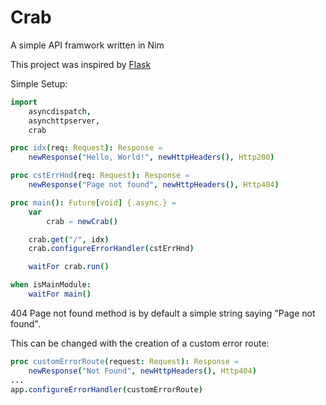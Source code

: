 # Crab

A simple API framwork written in Nim

This project was inspired by [Flask](https://flask.palletsprojects.com/en/2.1.x/)

Simple Setup:

```nim
import
    asyncdispatch,
    asynchttpserver,
    crab

proc idx(req: Request): Response =
    newResponse("Hello, World!", newHttpHeaders(), Http200)

proc cstErrHnd(req: Request): Response =
    newResponse("Page not found", newHttpHeaders(), Http404)

proc main(): Future[void] {.async.} =
    var
        crab = newCrab()

    crab.get("/", idx)
    crab.configureErrorHandler(cstErrHnd)

    waitFor crab.run()

when isMainModule:
    waitFor main()
```

404 Page not found method is by default a simple string saying "Page not found".

This can be changed with the creation of a custom error route:

```nim
proc customErrorRoute(request: Request): Response =
    newResponse("Not Found", newHttpHeaders(), Http404)
...
app.configureErrorHandler(customErrorRoute)
```

